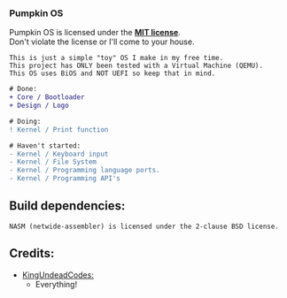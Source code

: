 ### Pumpkin OS ###

Pumpkin OS is licensed under the [**MIT license**](/LICENSE).\
Don't violate the license or I'll come to your house.

```
This is just a simple "toy" OS I make in my free time.
This project has ONLY been tested with a Virtual Machine (QEMU).
This OS uses BiOS and NOT UEFI so keep that in mind.
```

```diff
# Done:
+ Core / Bootloader
+ Design / Logo

# Doing:
! Kernel / Print function

# Haven't started:
- Kernel / Keyboard input
- Kernel / File System
- Kernel / Programming language ports.
- Kernel / Programming API's
```

## Build dependencies:

```
NASM (netwide-assembler) is licensed under the 2-clause BSD license.
```

## Credits:

- [KingUndeadCodes:](https://www.youtube.com/watch?v=dQw4w9WgXcQ)  
  - Everything!
